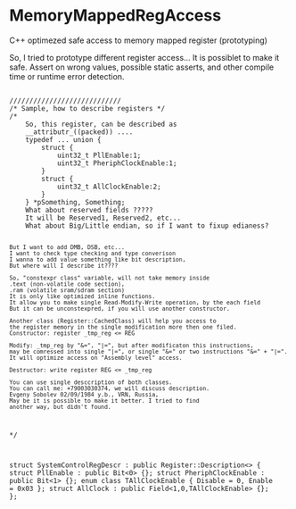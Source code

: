 # MemoryMappedRegAccess
C++ optimezed safe access to memory mapped register (prototyping)

So, I tried to prototype different register access...
It is possiblet to make it safe.
Assert on wrong values, possible static asserts, and other
compile time or runtime error detection.

<code>
////////////////////////////
/* Sample, how to describe registers */
/*
	So, this register, can be described as
	__attributr_((packed)) ....
	typedef ... union {
		struct {
			uint32_t PllEnable:1;
			uint32_t PheriphClockEnable:1;
		}
		struct {
			uint32_t AllClockEnable:2;
		}
	} *pSomething, Something;
	What about reserved fields ????? 
	It will be Reserved1, Reserved2, etc...
	What about Big/Little endian, so if I want to fixup edianess?
		
	But I want to add DMB, DSB, etc...
	I want to check type checking and type converison
	I wanna to add value something like bit description, 
	But where will I describe it????
	
	So, "constexpr class" variable, will not take memory inside
	.text (non-volatile code section),
	.ram (volatile sram/sdram section)
	It is only like optimized inline functions.
	It allow you to make single Read-Modify-Write operation, by the each field
	But it can be unconstexpred, if you will use another constructor.
	
	Another class (Register::CachedClass) will help you access to
	the register memory in the single modification more then one filed.
	Constructor: register _tmp_reg <= REG
	
	Modify: _tmp_reg by "&=", "|=", but after modificaton this instructions,
	may be comressed into single "|=", or single "&=" or two instructions "&=" + "|=". 
	It will optimize access on "Assembly level" access.
	
	Destructor: write register REG <= _tmp_reg
	
	You can use single desccription of both classes.
	You can call me: +79003030374, we will discuss description.
	Evgeny Sobolev 02/09/1984 y.b., VRN, Russia,
	May be it is possible to make it better. I tried to find
	another way, but didn't found.
*/

struct SystemControlRegDescr : public Register::Description<> {	
	struct PllEnable 		: public Bit<0> {};
	struct PheriphClockEnable 	: public Bit<1> {};	
	enum class TAllClockEnable {
		Disable = 0,
		Enable = 0x03
	};
	struct AllClock : public Field<1,0,TAllClockEnable> {};
};
</code>
